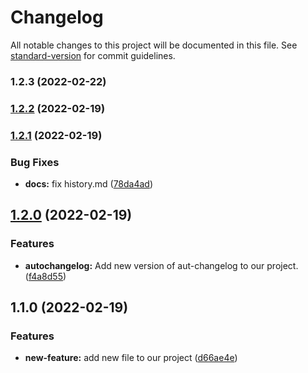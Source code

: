 # Changelog

All notable changes to this project will be documented in this file. See [standard-version](https://github.com/conventional-changelog/standard-version) for commit guidelines.

### 1.2.3 (2022-02-22)

### [1.2.2](https://github.com/juniordev4life/test-release/compare/v1.2.1...v1.2.2) (2022-02-19)

### [1.2.1](https://github.com/juniordev4life/test-release/compare/v1.2.0...v1.2.1) (2022-02-19)


### Bug Fixes

* **docs:** fix history.md ([78da4ad](https://github.com/juniordev4life/test-release/commit/78da4ad9257eb578067d54d531f9e58239d39734))

## [1.2.0](https://github.com/juniordev4life/test-release/compare/v1.1.0...v1.2.0) (2022-02-19)


### Features

* **autochangelog:** Add new version of aut-changelog to our project. ([f4a8d55](https://github.com/juniordev4life/test-release/commit/f4a8d55fd288c24766cfb9fa7393be687914c2ad))

## 1.1.0 (2022-02-19)


### Features

* **new-feature:** add new file to our project ([d66ae4e](https://github.com/juniordev4life/test-release/commit/d66ae4e410799618a9c8d97114e73dfbbe95d004))
